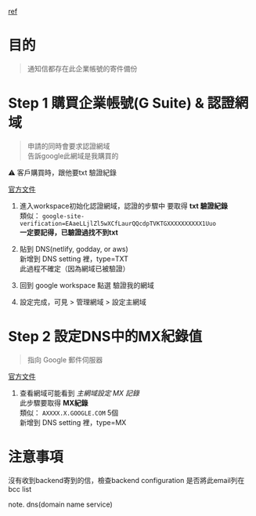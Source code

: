 [ref](http://afersontalk.blogspot.com/2017/01/google-g-suite-dnstxt-mx.html)

# 目的
> 通知信都存在此企業帳號的寄件備份
  
# Step 1 購買企業帳號(G Suite) & 認證網域
> 申請的同時會要求認證網域  
> 告訴google此網域是我購買的  
  
⚠️ 客戶購買時，跟他要txt 驗證紀錄
  
[官方文件](https://support.google.com/a/answer/183895?hl=zh-Hant)  
1. 進入workspace初始化認證網域，認證的步驟中 要取得 **txt 驗證紀錄**  
類似： `google-site-verification=EAaeLLjlZl5wXCfLaurQQcdpTVKTGXXXXXXXXXX1Uuo`  
**一定要記得，已驗證過找不到txt**  

2. 貼到 DNS(netlify, godday, or aws)  
新增到 DNS setting 裡，type=TXT  
此過程不確定（因為網域已被驗證） 
3. 回到 google workspace
點選 驗證我的網域  

4. 設定完成，可見 > 管理網域 > 設定主網域


# Step 2 設定DNS中的MX紀錄值
> 指向 Google 郵件伺服器  
   
[官方文件](https://support.google.com/a/answer/174125?hl=zh-Hant)  
1. 查看網域可能看到 *主網域設定 MX 記錄*  
此步驟要取得 **MX紀錄**  
類似：  `AXXXX.X.GOOGLE.COM` 5個  
新增到 DNS setting 裡，type=MX 


# 注意事項
沒有收到backend寄到的信，檢查backend configuration 是否將此email列在 bcc list

note. dns(domain name service)
